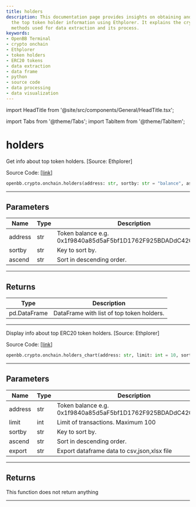 ```yaml
---
title: holders
description: This documentation page provides insights on obtaining and displaying
  the top token holder information using Ethplorer. It explains the crypto-onchain
  methods used for data extraction and its process.
keywords:
- OpenBB Terminal
- crypto onchain
- Ethplorer
- token holders
- ERC20 tokens
- data extraction
- data frame
- python
- source code
- data processing
- data visualization
---
```


import HeadTitle from '@site/src/components/General/HeadTitle.tsx';

<HeadTitle title="holders - Onchain - Crypto - Reference | OpenBB SDK Docs" />

import Tabs from '@theme/Tabs';
import TabItem from '@theme/TabItem';

# holders

<Tabs>
<TabItem value="model" label="Model" default>

Get info about top token holders. [Source: Ethplorer]

Source Code: [[link](https://github.com/OpenBB-finance/OpenBBTerminal/tree/main/openbb_terminal/cryptocurrency/onchain/ethplorer_model.py#L305)]

```python
openbb.crypto.onchain.holders(address: str, sortby: str = "balance", ascend: bool = True)
```

---

## Parameters

| Name | Type | Description | Default | Optional |
| ---- | ---- | ----------- | ------- | -------- |
| address | str | Token balance e.g. 0x1f9840a85d5aF5bf1D1762F925BDADdC4201F984 | None | False |
| sortby | str | Key to sort by. | balance | True |
| ascend | str | Sort in descending order. | True | True |


---

## Returns

| Type | Description |
| ---- | ----------- |
| pd.DataFrame | DataFrame with list of top token holders. |
---

</TabItem>
<TabItem value="view" label="Chart">

Display info about top ERC20 token holders. [Source: Ethplorer]

Source Code: [[link](https://github.com/OpenBB-finance/OpenBBTerminal/tree/main/openbb_terminal/cryptocurrency/onchain/ethplorer_view.py#L114)]

```python
openbb.crypto.onchain.holders_chart(address: str, limit: int = 10, sortby: str = "balance", ascend: bool = True, export: str = "")
```

---

## Parameters

| Name | Type | Description | Default | Optional |
| ---- | ---- | ----------- | ------- | -------- |
| address | str | Token balance e.g. 0x1f9840a85d5aF5bf1D1762F925BDADdC4201F984 | None | False |
| limit | int | Limit of transactions. Maximum 100 | 10 | True |
| sortby | str | Key to sort by. | balance | True |
| ascend | str | Sort in descending order. | True | True |
| export | str | Export dataframe data to csv,json,xlsx file |  | True |


---

## Returns

This function does not return anything

---

</TabItem>
</Tabs>
